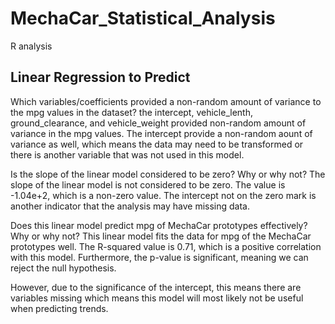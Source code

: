 # MechaCar_Statistical_Analysis
R analysis

## Linear Regression to Predict

Which variables/coefficients provided a non-random amount of variance to the mpg values in the dataset?
the intercept, vehicle_lenth, ground_clearance, and vehicle_weight provided non-random amount of variance in the mpg values. The intercept provide a non-random aount of variance as well, which means the data may need to be transformed or there is another variable that was not used in this model. 

Is the slope of the linear model considered to be zero? Why or why not?
The slope of the linear model is not considered to be zero. The value is -1.04e+2, which is a non-zero value. The intercept not on the zero mark is another indicator that the analysis may have missing data. 

Does this linear model predict mpg of MechaCar prototypes effectively? Why or why not?
This linear model fits the data for mpg of the MechaCar prototypes well. The R-squared value is 0.71, which is a positive correlation with this model. 
Furthermore, the p-value is significant, meaning we can reject the null hypothesis.

However, due to the significance of the intercept, this means there are variables missing which means this model will most likely not be useful when predicting trends. 
